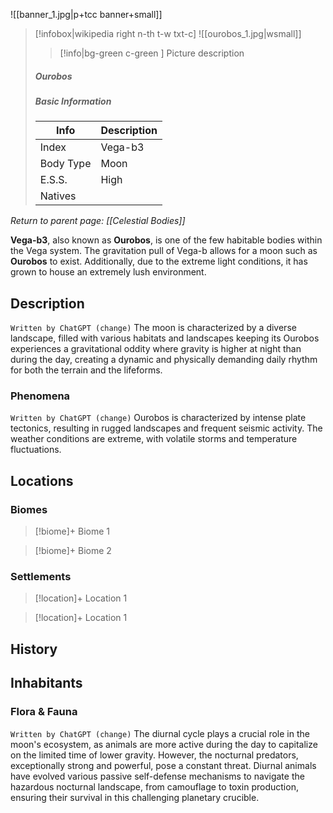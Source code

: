![[banner_1.jpg|p+tcc banner+small]]
> [!infobox|wikipedia right n-th t-w txt-c]
> ![[ourobos_1.jpg|wsmall]]
>> [!info|bg-green c-green ] Picture description
>##### Ourobos
> ##### _Basic Information_
> | Info | Description |
> | ---- | ---- |
> | Index | Vega-b3 |
> | Body Type | Moon |
> | E.S.S. | High |
> | Natives |  |

*Return to parent page: [[Celestial Bodies]]*

**Vega-b3**, also known as **Ourobos**, is one of the few habitable bodies within the Vega system. The gravitation pull of Vega-b allows for a moon such as **Ourobos** to exist. Additionally, due to the extreme light conditions, it has grown to house an extremely lush environment.

## Description
`Written by ChatGPT (change)`
The moon is characterized by a diverse landscape, filled with various habitats and landscapes keeping its 
Ourobos experiences a gravitational oddity where gravity is higher at night than during the day, creating a dynamic and physically demanding daily rhythm for both the terrain and the lifeforms. 

### Phenomena
`Written by ChatGPT (change)`
Ourobos is characterized by intense plate tectonics, resulting in rugged landscapes and frequent seismic activity. The weather conditions are extreme, with volatile storms and temperature fluctuations.
 
## Locations

### Biomes

> [!biome]+ Biome 1

> [!biome]+ Biome 2

### Settlements

> [!location]+ Location 1

> [!location]+ Location 1

## History

## Inhabitants

### Flora & Fauna
`Written by ChatGPT (change)`
The diurnal cycle plays a crucial role in the moon's ecosystem, as animals are more active during the day to capitalize on the limited time of lower gravity. However, the nocturnal predators, exceptionally strong and powerful, pose a constant threat. Diurnal animals have evolved various passive self-defense mechanisms to navigate the hazardous nocturnal landscape, from camouflage to toxin production, ensuring their survival in this challenging planetary crucible.